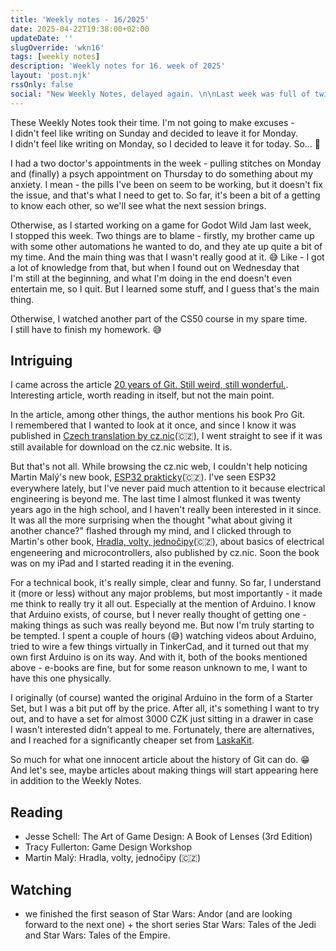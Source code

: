 ```yaml
---
title: 'Weekly notes - 16/2025'
date: 2025-04-22T19:38:00+02:00
updateDate: ''
slugOverride: 'wkn16'
tags: [weekly notes]
description: 'Weekly notes for 16. week of 2025'
layout: 'post.njk'
rssOnly: false
social: "New Weekly Notes, delayed again. \n\nLast week was full of twists and turns and unexpected discoveries. I was surprised myself while writing what actually happened (and how fast). 🤯 But more in the article."
---
```

These Weekly Notes took their time. I'm not going to make excuses - I didn't feel like writing on Sunday and decided to leave it for Monday. I didn't feel like writing on Monday, so I decided to leave it for today. So… 🙂

I had a two doctor's appointments in the week - pulling stitches on Monday and (finally) a psych appointment on Thursday to do something about my anxiety. I mean - the pills I've been on seem to be working, but it doesn't fix the issue, and that's what I need to get to. So far, it's been a bit of a getting to know each other, so we'll see what the next session brings.

Otherwise, as I started working on a game for Godot Wild Jam last week, I stopped this week. Two things are to blame - firstly, my brother came up with some other automations he wanted to do, and they ate up quite a bit of my time. And the main thing was that I wasn't really good at it. 😅 Like - I got a lot of knowledge from that, but when I found out on Wednesday that I'm still at the beginning, and what I'm doing in the end doesn't even entertain me, so I quit. But I learned some stuff, and I guess that's the main thing. 

Otherwise, I watched another part of the CS50 course in my spare time. I still have to finish my homework. 😅

## Intriguing

I came across the article [20 years of Git. Still weird, still wonderful.](https://blog.gitbutler.com/20-years-of-git/). Interesting article, worth reading in itself, but not the main point.

In the article, among other things, the author mentions his book Pro Git. I remembered that I wanted to look at it once, and since I know it was published in [Czech translation by cz.nic](https://knihy.nic.cz/cs/detail/2/)(🇨🇿), I went straight to see if it was still available for download on the cz.nic website. It is.

But that's not all. While browsing the cz.nic web, I couldn't help noticing Martin Malý's new book, [ESP32 prakticky](https://knihy.nic.cz/cs/detail/32/)(🇨🇿). I've seen ESP32 everywhere lately, but I've never paid much attention to it because electrical engineering is beyond me. The last time I almost flunked it was twenty years ago in the high school, and I haven't really been interested in it since. It was all the more surprising when the thought "what about giving it another chance?" flashed through my mind, and I clicked through to Martin's other book, [Hradla, volty, jednočipy](https://knihy.nic.cz/cs/detail/16/)(🇨🇿), about basics of electrical engeneering and microcontrollers, also published by cz.nic. Soon the book was on my iPad and I started reading it in the evening.

For a technical book, it's really simple, clear and funny. So far, I understand it (more or less) without any major problems, but most importantly - it made me think to really try it all out. Especially at the mention of Arduino. I know that Arduino exists, of course, but I never really thought of getting one - making things as such was really beyond me. But now I'm truly starting to be tempted. I spent a couple of hours (😅) watching videos about Arduino, tried to wire a few things virtually in TinkerCad, and it turned out that my own first Arduino is on its way. And with it, both of the books mentioned above - e-books are fine, but for some reason unknown to me, I want to have this one physically. 

I originally (of course) wanted the original Arduino in the form of a Starter Set, but I was a bit put off by the price. After all, it's something I want to try out, and to have a set for almost 3000 CZK just sitting in a drawer in case I wasn't interested didn't appeal to me. Fortunately, there are alternatives, and I reached for a significantly cheaper set from [LaskaKit](https://www.laskakit.cz/en/laskkit-arduino-maxi-starter-kit--rfid/).

So much for what one innocent article about the history of Git can do. 😁 And let's see, maybe articles about making things will start appearing here in addition to the Weekly Notes.

## Reading

- Jesse Schell: The Art of Game Design: A Book of Lenses (3rd Edition)
- Tracy Fullerton: Game Design Workshop
- Martin Malý: Hradla, volty, jednočipy (🇨🇿)
## Watching

- we finished the first season of Star Wars: Andor (and are looking forward to the next one) + the short series Star Wars: Tales of the Jedi and Star Wars: Tales of the Empire.
